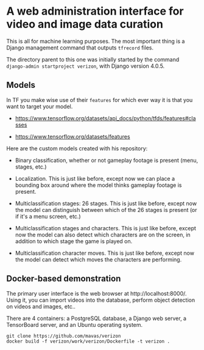 # A web administration interface for video and image data curation

This is all for machine learning purposes.  The most important thing is a Django management command that outputs `tfrecord` files.

The directory parent to this one was initially started by the command `django-admin startproject verizon`, with Django version 4.0.5.

## Models

In TF you make wise use of their `features` for which ever way it is that you want to target your model.

- https://www.tensorflow.org/datasets/api_docs/python/tfds/features#classes

- https://www.tensorflow.org/datasets/features

Here are the custom models created with his repository:

- Binary classification, whether or not gameplay footage is present (menu, stages, etc.)

- Localization.  This is just like before, except now we can place a bounding box around where the model thinks gameplay footage is present.

- Multiclassification stages: 26 stages.  This is just like before, except now the model can distinguish between which of the 26 stages is present (or if it's a menu screen, etc.)

- Multiclassification stages and characters.  This is just like before, except now the model can also detect which characters are on the screen, in addition to which stage the game is played on.

- Multiclassification character moves.  This is just like before, except now the model can detect which moves the characters are performing.

## Docker-based demonstration

The primary user interface is the web browser at http://localhost:8000/.  Using it, you can import videos into the database, perform object detection on videos and images, etc..

There are 4 containers: a PostgreSQL database, a Django web server, a TensorBoard server, and an Ubuntu operating system.

```
git clone https://github.com/mavas/verizon
docker build -f verizon/work/verizon/Dockerfile -t verizon .
```
